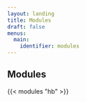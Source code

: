 ```yaml
---
layout: landing
title: Modules
draft: false
menus:
  main:
    identifier: modules
---
```


## Modules

{{< modules "hb" >}}
